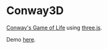 Conway3D
========
[Conway's Game of Life](https://en.wikipedia.org/wiki/Conway's_Game_of_Life)
using [three.js](http://threejs.org).

Demo [here](http://daithiocrualaoich.github.io/conway3d/).